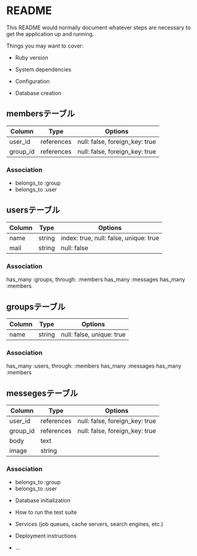 # README

This README would normally document whatever steps are necessary to get the
application up and running.

Things you may want to cover:

* Ruby version

* System dependencies

* Configuration

* Database creation
## membersテーブル

|Column|Type|Options|
|------|----|-------|
|user_id|references|null: false, foreign_key: true|
|group_id|references|null: false, foreign_key: true|

### Association
- belongs_to :group
- belongs_to :user

## usersテーブル

|Column|Type|Options|
|------|----|-------|
|name|string|index: true, null: false, unique: true|
|mail|string|null: false|

### Association
has_many :groups, through: :members
has_many :messages
has_many :members

## groupsテーブル

|Column|Type|Options|
|------|----|-------|
|name|string|null: false, unique: true|

### Association
has_many :users, through: :members
has_many :messages
has_many :members

## messegesテーブル

|Column|Type|Options|
|------|----|-------|
|user_id|references|null: false, foreign_key: true|
|group_id|references|null: false, foreign_key: true|
|body|text|
|image|string|

### Association
- belongs_to :group
- belongs_to :user

* Database initialization

* How to run the test suite

* Services (job queues, cache servers, search engines, etc.)

* Deployment instructions

* ...
